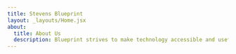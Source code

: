 ```yaml
---
title: Stevens Blueprint
layout: _layouts/Home.jsx
about:
  title: About Us
  description: Blueprint strives to make technology accessible and useful for those who create communities and promote public welfare.
---
```

